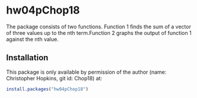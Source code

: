
<!-- README.md is generated from README.Rmd. Please edit that file -->

# hw04pChop18

<!-- badges: start -->
<!-- badges: end -->

The package consists of two functions. Function 1 finds the sum of a
vector of three values up to the nth term.Function 2 graphs the output
of function 1 against the nth value.

## Installation

This package is only available by permission of the author (name:
Christopher Hopkins, git id: Chop18) at:

``` r
install.packages("hw04pChop18")
```
